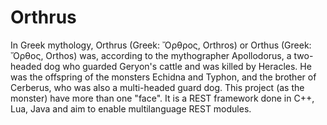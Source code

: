 # Orthrus
In Greek mythology, Orthrus (Greek: Ὄρθρος, Orthros) or Orthus (Greek: Ὄρθος, Orthos) was, according to the mythographer Apollodorus, a two-headed dog who guarded Geryon's cattle and was killed by Heracles. He was the offspring of the monsters Echidna and Typhon, and the brother of Cerberus, who was also a multi-headed guard dog. This project (as the monster) have more than one "face". It is a REST framework done in C++, Lua, Java and aim to enable multilanguage REST modules.
